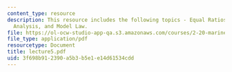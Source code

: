```yaml
---
content_type: resource
description: This resource includes the following topics - Equal Ratios, Dimensional
  Analysis, and Model Law.
file: https://ol-ocw-studio-app-qa.s3.amazonaws.com/courses/2-20-marine-hydrodynamics-13-021-spring-2005/3f698b912390a5b3b5e1e14d61534cdd_lecture5.pdf
file_type: application/pdf
resourcetype: Document
title: lecture5.pdf
uid: 3f698b91-2390-a5b3-b5e1-e14d61534cdd
---
```

